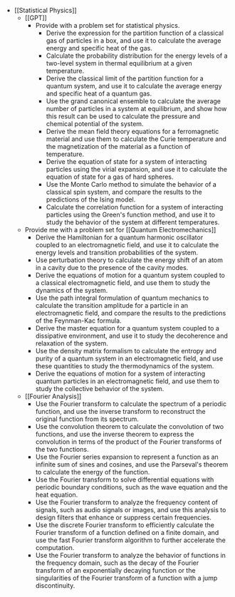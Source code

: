- [[Statistical Physics]]
	- [[GPT]]
		- Provide with a problem set for statistical physics.
			- Derive the expression for the partition function of a classical gas of particles in a box, and use it to calculate the average energy and specific heat of the gas.
			- Calculate the probability distribution for the energy levels of a two-level system in thermal equilibrium at a given temperature.
			- Derive the classical limit of the partition function for a quantum system, and use it to calculate the average energy and specific heat of a quantum gas.
			- Use the grand canonical ensemble to calculate the average number of particles in a system at equilibrium, and show how this result can be used to calculate the pressure and chemical potential of the system.
			- Derive the mean field theory equations for a ferromagnetic material and use them to calculate the Curie temperature and the magnetization of the material as a function of temperature.
			- Derive the equation of state for a system of interacting particles using the virial expansion, and use it to calculate the equation of state for a gas of hard spheres.
			- Use the Monte Carlo method to simulate the behavior of a classical spin system, and compare the results to the predictions of the Ising model.
			- Calculate the correlation function for a system of interacting particles using the Green's function method, and use it to study the behavior of the system at different temperatures.
	- Provide me with a problem set for [[Quantum Electromechanics]]
		- Derive the Hamiltonian for a quantum harmonic oscillator coupled to an electromagnetic field, and use it to calculate the energy levels and transition probabilities of the system.
		- Use perturbation theory to calculate the energy shift of an atom in a cavity due to the presence of the cavity modes.
		- Derive the equations of motion for a quantum system coupled to a classical electromagnetic field, and use them to study the dynamics of the system.
		- Use the path integral formulation of quantum mechanics to calculate the transition amplitude for a particle in an electromagnetic field, and compare the results to the predictions of the Feynman-Kac formula.
		- Derive the master equation for a quantum system coupled to a dissipative environment, and use it to study the decoherence and relaxation of the system.
		- Use the density matrix formalism to calculate the entropy and purity of a quantum system in an electromagnetic field, and use these quantities to study the thermodynamics of the system.
		- Derive the equations of motion for a system of interacting quantum particles in an electromagnetic field, and use them to study the collective behavior of the system.
	- [[Fourier Analysis]]
		- Use the Fourier transform to calculate the spectrum of a periodic function, and use the inverse transform to reconstruct the original function from its spectrum.
		- Use the convolution theorem to calculate the convolution of two functions, and use the inverse theorem to express the convolution in terms of the product of the Fourier transforms of the two functions.
		- Use the Fourier series expansion to represent a function as an infinite sum of sines and cosines, and use the Parseval's theorem to calculate the energy of the function.
		- Use the Fourier transform to solve differential equations with periodic boundary conditions, such as the wave equation and the heat equation.
		- Use the Fourier transform to analyze the frequency content of signals, such as audio signals or images, and use this analysis to design filters that enhance or suppress certain frequencies.
		- Use the discrete Fourier transform to efficiently calculate the Fourier transform of a function defined on a finite domain, and use the fast Fourier transform algorithm to further accelerate the computation.
		- Use the Fourier transform to analyze the behavior of functions in the frequency domain, such as the decay of the Fourier transform of an exponentially decaying function or the singularities of the Fourier transform of a function with a jump discontinuity.